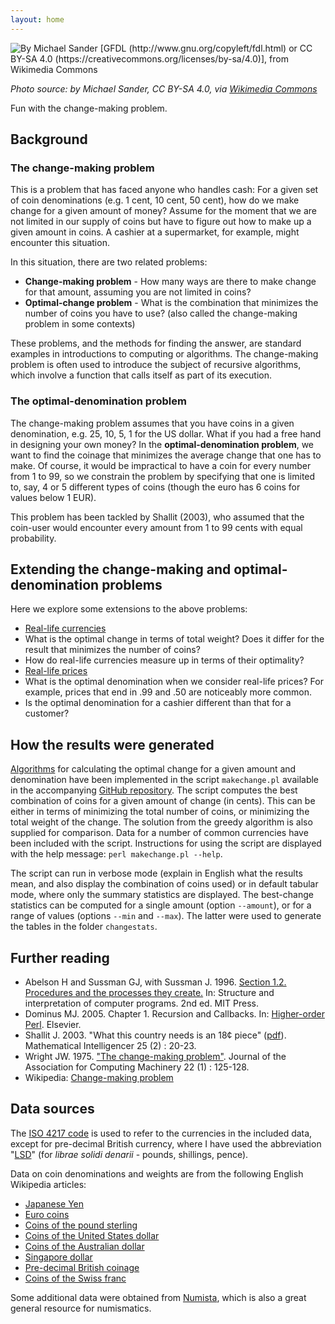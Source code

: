 ```yaml
---
layout: home
---
```


![By Michael Sander [GFDL (http://www.gnu.org/copyleft/fdl.html) or CC BY-SA 4.0 (https://creativecommons.org/licenses/by-sa/4.0)], from Wikimedia Commons](https://upload.wikimedia.org/wikipedia/commons/e/ee/Kiloware.JPG)

*Photo source: by Michael Sander, CC BY-SA 4.0, via [Wikimedia Commons](https://upload.wikimedia.org/wikipedia/commons/e/ee/Kiloware.JPG)*

Fun with the change-making problem.

## Background

### The change-making problem

This is a problem that has faced anyone who handles cash: For a given set of coin denominations (e.g. 1 cent, 10 cent, 50 cent), how do we make change for a given amount of money? Assume for the moment that we are not limited in our supply of coins but have to figure out how to make up a given amount in coins. A cashier at a supermarket, for example, might encounter this situation.

In this situation, there are two related problems:

 * **Change-making problem** - How many ways are there to make change for that amount, assuming you are not limited in coins?
 * **Optimal-change problem** - What is the combination that minimizes the number of coins you have to use? (also called the change-making problem in some contexts)

These problems, and the methods for finding the answer, are standard examples in introductions to computing or algorithms. The change-making problem is often used to introduce the subject of recursive algorithms, which involve a function that calls itself as part of its execution.

### The optimal-denomination problem

The change-making problem assumes that you have coins in a given denomination, e.g. 25, 10, 5, 1 for the US dollar. What if you had a free hand in designing your own money? In the **optimal-denomination problem**, we want to find the coinage that minimizes the average change that one has to make. Of course, it would be impractical to have a coin for every number from 1 to 99, so we constrain the problem by specifying that one is limited to, say, 4 or 5 different types of coins (though the euro has 6 coins for values below 1 EUR).

This problem has been tackled by Shallit (2003), who assumed that the coin-user would encounter every amount from 1 to 99 cents with equal probability.

## Extending the change-making and optimal-denomination problems

Here we explore some extensions to the above problems:

 * [Real-life currencies](real.html)
  * What is the optimal change in terms of total weight? Does it differ for the result that minimizes the number of coins?
  * How do real-life currencies measure up in terms of their optimality?
 * [Real-life prices](prices.md)
  * What is the optimal denomination when we consider real-life prices? For example, prices that end in .99 and .50 are noticeably more common.
  * Is the optimal denomination for a cashier different than that for a customer?

## How the results were generated

[Algorithms](algorithms.html) for calculating the optimal change for a given amount and denomination have been implemented in the script `makechange.pl` available in the accompanying [GitHub repository](https://github.com/kbseah/changer-ranger). The script computes the best combination of coins for a given amount of change (in cents). This can be either in terms of minimizing the total number of coins, or minimizing the total weight of the change. The solution from the greedy algorithm is also supplied for comparison. Data for a number of common currencies have been included with the script. Instructions for using the script are displayed with the help message: `perl makechange.pl --help`.

The script can run in verbose mode (explain in English what the results mean, and also display the combination of coins used) or in default tabular mode, where only the summary statistics are displayed. The best-change statistics can be computed for a single amount (option `--amount`), or for a range of values (options `--min` and `--max`). The latter were used to generate the tables in the folder `changestats`.

## Further reading

 * Abelson H and Sussman GJ, with Sussman J. 1996. [Section 1.2. Procedures and the processes they create.](http://www.mitpress.mit.edu/sites/default/files/sicp/full-text/book/book-Z-H-11.html#%_sec_1.2) In: Structure and interpretation of computer programs. 2nd ed. MIT Press.
 * Dominus MJ. 2005. Chapter 1. Recursion and Callbacks. In: [Higher-order Perl](https://hop.perl.plover.com/book/). Elsevier.
 * Shallit J. 2003. "What this country needs is an 18¢ piece" ([pdf](https://cs.uwaterloo.ca/~shallit/Papers/change2.pdf)). Mathematical Intelligencer 25 (2) : 20-23.
 * Wright JW. 1975. ["The change-making problem"](https://dl.acm.org/citation.cfm?doid=321864.321874). Journal of the Association for Computing Machinery 22 (1) : 125-128.
 * Wikipedia: [Change-making problem](https://en.wikipedia.org/wiki/Change-making_problem)

## Data sources

The [ISO 4217 code](https://en.wikipedia.org/wiki/ISO_4217) is used to refer to the currencies in the included data, except for pre-decimal British currency, where I have used the abbreviation "[LSD](https://en.wikipedia.org/wiki/£sd)" (for *librae solidi denarii* - pounds, shillings, pence).

Data on coin denominations and weights are from the following English Wikipedia articles:
 * [Japanese Yen](https://en.wikipedia.org/wiki/Japanese_yen)
 * [Euro coins](https://en.wikipedia.org/wiki/Euro_coins)
 * [Coins of the pound sterling](https://en.wikipedia.org/wiki/Coins_of_the_pound_sterling)
 * [Coins of the United States dollar](https://en.wikipedia.org/wiki/Coins_of_the_United_States_dollar)
 * [Coins of the Australian dollar](https://en.wikipedia.org/wiki/Coins_of_the_Australian_dollar)
 * [Singapore dollar](https://en.wikipedia.org/wiki/Singapore_dollar)
 * [Pre-decimal British coinage](https://en.wikipedia.org/wiki/Coins_of_the_pound_sterling)
 * [Coins of the Swiss franc](https://en.wikipedia.org/wiki/Coins_of_the_Swiss_franc)

Some additional data were obtained from [Numista](https://en.numista.com), which is also a great general resource for numismatics.
